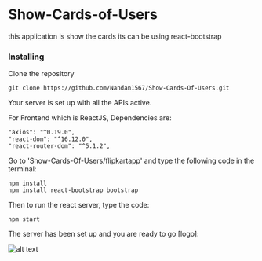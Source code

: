 # Show-Cards-of-Users
this application is show the cards 
its can be using react-bootstrap


### Installing

Clone the repository

```
git clone https://github.com/Nandan1567/Show-Cards-Of-Users.git
```

Your server is set up with all the APIs active.

For Frontend which is ReactJS,
Dependencies are: 
```
"axios": "^0.19.0",
"react-dom": "^16.12.0",
"react-router-dom": "^5.1.2",

```
Go to 'Show-Cards-Of-Users/flipkartapp' and type the following code in the terminal:

```
npm install
npm install react-bootstrap bootstrap

```
Then to run the react server, type the code:
```
npm start
```

The server has been set up and you are ready to go
[logo]:

![alt text](file:///home/nandana/Downloads/wolfgang-hasselmann-gqwg5gpU-Do-unsplash.jpg)


